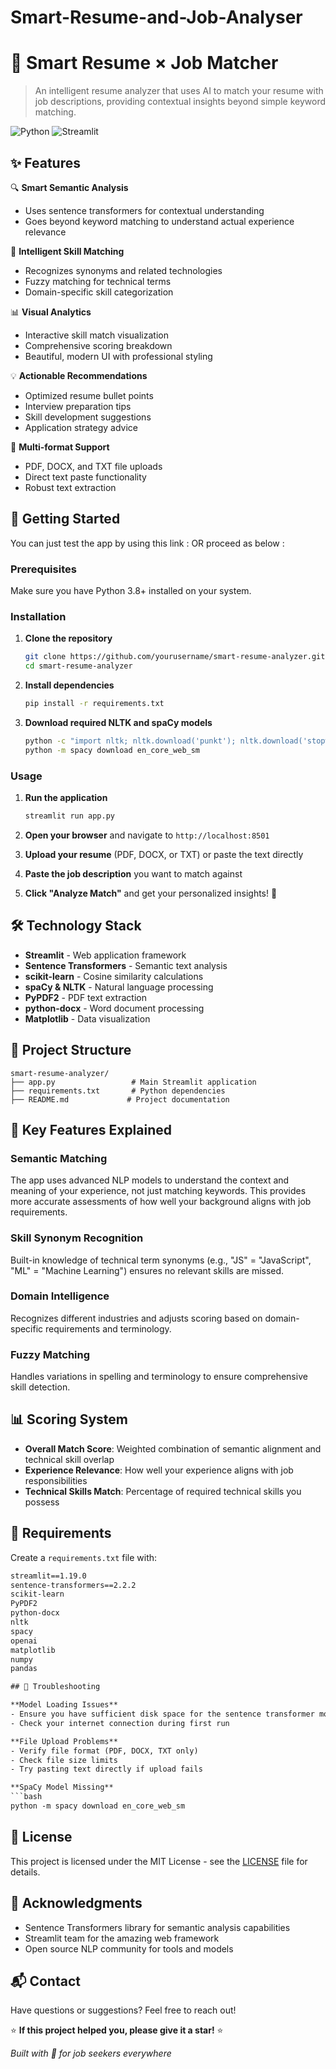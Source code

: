 # Smart-Resume-and-Job-Analyser
# 🎯 Smart Resume × Job Matcher

> An intelligent resume analyzer that uses AI to match your resume with job descriptions, providing contextual insights beyond simple keyword matching.

![Python](https://img.shields.io/badge/python-v3.8+-blue.svg)
![Streamlit](https://img.shields.io/badge/streamlit-latest-red.svg)


## ✨ Features

🔍 **Smart Semantic Analysis**
- Uses sentence transformers for contextual understanding
- Goes beyond keyword matching to understand actual experience relevance

🎯 **Intelligent Skill Matching**
- Recognizes synonyms and related technologies
- Fuzzy matching for technical terms
- Domain-specific skill categorization

📊 **Visual Analytics**
- Interactive skill match visualization
- Comprehensive scoring breakdown
- Beautiful, modern UI with professional styling

💡 **Actionable Recommendations**
- Optimized resume bullet points
- Interview preparation tips
- Skill development suggestions
- Application strategy advice

📄 **Multi-format Support**
- PDF, DOCX, and TXT file uploads
- Direct text paste functionality
- Robust text extraction

## 🚀 Getting Started

You can just test the app by using this link :
OR proceed as below : 

### Prerequisites

Make sure you have Python 3.8+ installed on your system.

### Installation

1. **Clone the repository**
   ```bash
   git clone https://github.com/yourusername/smart-resume-analyzer.git
   cd smart-resume-analyzer
   ```

2. **Install dependencies**
   ```bash
   pip install -r requirements.txt
   ```

3. **Download required NLTK and spaCy models**
   ```bash
   python -c "import nltk; nltk.download('punkt'); nltk.download('stopwords'); nltk.download('wordnet')"
   python -m spacy download en_core_web_sm
   ```

### Usage

1. **Run the application**
   ```bash
   streamlit run app.py
   ```

2. **Open your browser** and navigate to `http://localhost:8501`

3. **Upload your resume** (PDF, DOCX, or TXT) or paste the text directly

4. **Paste the job description** you want to match against

5. **Click "Analyze Match"** and get your personalized insights! 🎉

## 🛠️ Technology Stack

- **Streamlit** - Web application framework
- **Sentence Transformers** - Semantic text analysis
- **scikit-learn** - Cosine similarity calculations
- **spaCy & NLTK** - Natural language processing
- **PyPDF2** - PDF text extraction
- **python-docx** - Word document processing
- **Matplotlib** - Data visualization

## 📁 Project Structure

```
smart-resume-analyzer/
├── app.py                 # Main Streamlit application
├── requirements.txt       # Python dependencies
├── README.md             # Project documentation

```

## 🎨 Key Features Explained

### Semantic Matching
The app uses advanced NLP models to understand the context and meaning of your experience, not just matching keywords. This provides more accurate assessments of how well your background aligns with job requirements.

### Skill Synonym Recognition
Built-in knowledge of technical term synonyms (e.g., "JS" = "JavaScript", "ML" = "Machine Learning") ensures no relevant skills are missed.

### Domain Intelligence
Recognizes different industries and adjusts scoring based on domain-specific requirements and terminology.

### Fuzzy Matching
Handles variations in spelling and terminology to ensure comprehensive skill detection.

## 📊 Scoring System

- **Overall Match Score**: Weighted combination of semantic alignment and technical skill overlap
- **Experience Relevance**: How well your experience aligns with job responsibilities
- **Technical Skills Match**: Percentage of required technical skills you possess



## 📝 Requirements

Create a `requirements.txt` file with:

```txt
streamlit==1.19.0
sentence-transformers==2.2.2
scikit-learn
PyPDF2
python-docx
nltk
spacy
openai
matplotlib
numpy
pandas

## 🔧 Troubleshooting

**Model Loading Issues**
- Ensure you have sufficient disk space for the sentence transformer models
- Check your internet connection during first run

**File Upload Problems**
- Verify file format (PDF, DOCX, TXT only)
- Check file size limits
- Try pasting text directly if upload fails

**SpaCy Model Missing**
```bash
python -m spacy download en_core_web_sm
```

## 📄 License

This project is licensed under the MIT License - see the [LICENSE](LICENSE) file for details.

## 🙏 Acknowledgments

- Sentence Transformers library for semantic analysis capabilities
- Streamlit team for the amazing web framework
- Open source NLP community for tools and models

## 📬 Contact

Have questions or suggestions? Feel free to reach out!

⭐ **If this project helped you, please give it a star!** ⭐

*Built with 💜 for job seekers everywhere*
